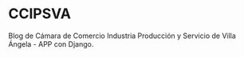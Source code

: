 # CCIPSVA
Blog de Cámara de Comercio Industria Producción y Servicio de Villa Ángela - APP con Django.

